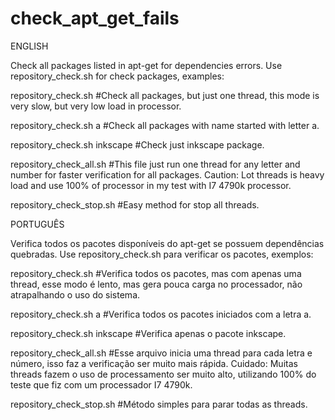 # check_apt_get_fails

ENGLISH

Check all packages listed in apt-get for dependencies errors.
Use repository_check.sh for check packages, examples:

repository_check.sh #Check all packages, but just one thread, this mode is very slow, but very low load in processor.

repository_check.sh a #Check all packages with name started with letter a.

repository_check.sh inkscape #Check just inkscape package.

repository_check_all.sh #This file just run one thread for any letter and number for faster verification for all packages.
Caution: Lot threads is heavy load and use 100% of processor in my test with I7 4790k processor.

repository_check_stop.sh #Easy method for stop all threads.



PORTUGUÊS

Verifica todos os pacotes disponíveis do apt-get se possuem dependências quebradas.
Use repository_check.sh para verificar os pacotes, exemplos:

repository_check.sh #Verifica todos os pacotes, mas com apenas uma thread, esse modo é lento, mas gera pouca carga no processador, não atrapalhando o uso do sistema.

repository_check.sh a #Verifica todos os pacotes iniciados com a letra a.

repository_check.sh inkscape #Verifica apenas o pacote inkscape.

repository_check_all.sh #Esse arquivo inicia uma thread para cada letra e número, isso faz a verificação ser muito mais rápida.
Cuidado: Muitas threads fazem o uso de processamento ser muito alto, utilizando 100% do teste que fiz com um processador I7 4790k.

repository_check_stop.sh #Método simples para parar todas as threads.
